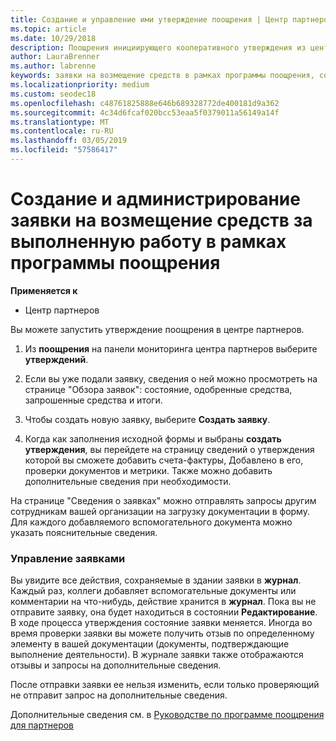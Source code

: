 ```yaml
---
title: Создание и управление ими утверждение поощрения | Центр партнеров
ms.topic: article
ms.date: 10/29/2018
description: Поощрения инициирующего кооперативного утверждения из центра партнеров. Все действия, выполняемые в процессе создания вашей заявки, отображаются в разделе "Журнал".
author: LauraBrenner
ms.author: labrenne
keywords: заявки на возмещение средств в рамках программы поощрения, совместные заявки, совместные фонды
ms.localizationpriority: medium
ms.custom: seodec18
ms.openlocfilehash: c48761825888e646b689328772de400181d9a362
ms.sourcegitcommit: 4c34d6fcaf020bcc53eaa5f0379011a56149a14f
ms.translationtype: MT
ms.contentlocale: ru-RU
ms.lasthandoff: 03/05/2019
ms.locfileid: "57586417"
---
```

# <a name="create-and-manage-an-incentives-claim"></a>Создание и администрирование заявки на возмещение средств за выполненную работу в рамках программы поощрения

**Применяется к**
- Центр партнеров

Вы можете запустить утверждение поощрения в центре партнеров. 

1. Из **поощрения** на панели мониторинга центра партнеров выберите **утверждений**.

2.  Если вы уже подали заявку, сведения о ней можно просмотреть на странице "Обзора заявок": состояние, одобренные средства, запрошенные средства и итоги.

3.  Чтобы создать новую заявку, выберите **Создать заявку**.

4.  Когда как заполнения исходной формы и выбраны **создать утверждения**, вы перейдете на страницу сведений о утверждения которой вы сможете добавить счета-фактуры, Добавлено в его, проверки документов и метрики. Также можно добавить дополнительные сведения при необходимости.

На странице "Сведения о заявках" можно отправлять запросы другим сотрудникам вашей организации на загрузку документации в форму. Для каждого добавляемого вспомогательного документа можно указать пояснительные сведения. 

### <a name="manage-your-claims"></a>Управление заявками

Вы увидите все действия, сохраняемые в здании заявки в **журнал**. Каждый раз, коллеги добавляет вспомогательные документы или комментарии на что-нибудь, действие хранится в **журнал**. Пока вы не отправите заявку, она будет находиться в состоянии **Редактирование**. В ходе процесса утверждения состояние заявки меняется. Иногда во время проверки заявки вы можете получить отзыв по определенному элементу в вашей документации (документы, подтверждающие выполнение деятельности). В журнале заявки также отображаются отзывы и запросы на дополнительные сведения. 

После отправки заявки ее нельзя изменить, если только проверяющий не отправит запрос на дополнительные сведения.

Дополнительные сведения см. в [Руководстве по программе поощрения для партнеров](https://assets.microsoft.com/coop-guidebook.pdf)
